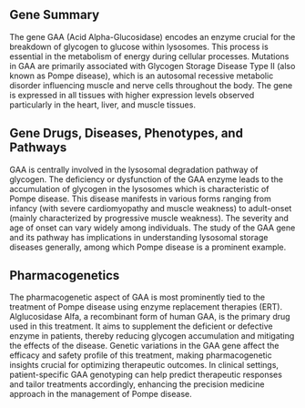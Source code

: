 ## Gene Summary
The gene GAA (Acid Alpha-Glucosidase) encodes an enzyme crucial for the breakdown of glycogen to glucose within lysosomes. This process is essential in the metabolism of energy during cellular processes. Mutations in GAA are primarily associated with Glycogen Storage Disease Type II (also known as Pompe disease), which is an autosomal recessive metabolic disorder influencing muscle and nerve cells throughout the body. The gene is expressed in all tissues with higher expression levels observed particularly in the heart, liver, and muscle tissues.

## Gene Drugs, Diseases, Phenotypes, and Pathways
GAA is centrally involved in the lysosomal degradation pathway of glycogen. The deficiency or dysfunction of the GAA enzyme leads to the accumulation of glycogen in the lysosomes which is characteristic of Pompe disease. This disease manifests in various forms ranging from infancy (with severe cardiomyopathy and muscle weakness) to adult-onset (mainly characterized by progressive muscle weakness). The severity and age of onset can vary widely among individuals. The study of the GAA gene and its pathway has implications in understanding lysosomal storage diseases generally, among which Pompe disease is a prominent example.

## Pharmacogenetics
The pharmacogenetic aspect of GAA is most prominently tied to the treatment of Pompe disease using enzyme replacement therapies (ERT). Alglucosidase Alfa, a recombinant form of human GAA, is the primary drug used in this treatment. It aims to supplement the deficient or defective enzyme in patients, thereby reducing glycogen accumulation and mitigating the effects of the disease. Genetic variations in the GAA gene affect the efficacy and safety profile of this treatment, making pharmacogenetic insights crucial for optimizing therapeutic outcomes. In clinical settings, patient-specific GAA genotyping can help predict therapeutic responses and tailor treatments accordingly, enhancing the precision medicine approach in the management of Pompe disease.